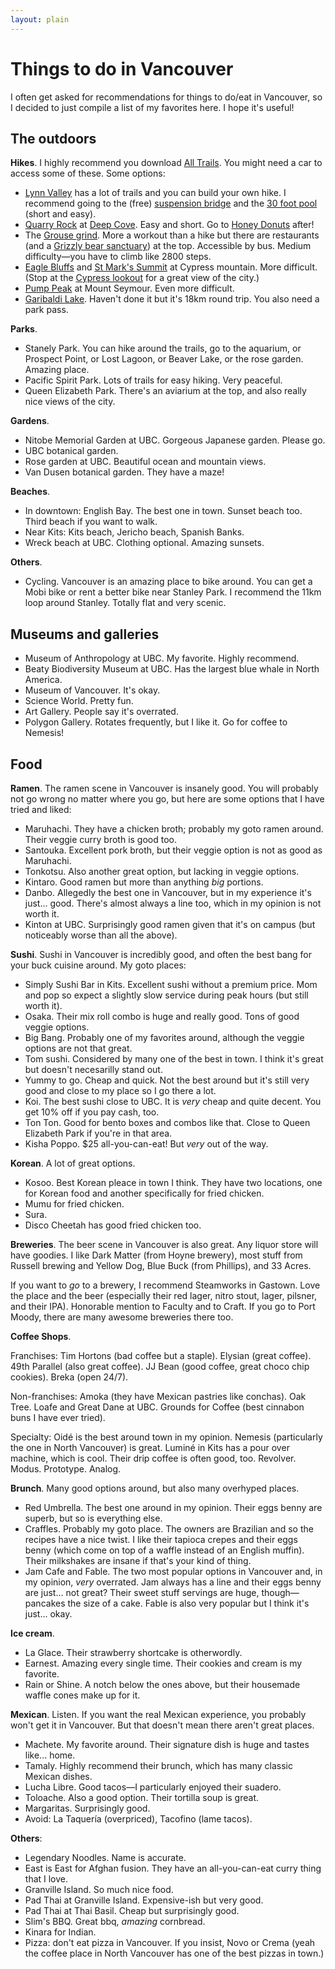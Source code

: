 ```yaml
---
layout: plain
---
```

# Things to do in Vancouver

I often get asked for recommendations
for things to do/eat in Vancouver,
so I decided to just compile a list of my favorites here.
I hope it's useful!

## The outdoors

**Hikes**.
I highly recommend you download [All Trails](https://www.alltrails.com/).
You might need a car to access some of these.
Some options:
- [Lynn Valley](https://www.alltrails.com/parks/canada/british-columbia/lynn-headwaters-regional-park) 
has a lot of trails and you can build your own hike.
I recommend going to the (free) 
[suspension bridge](https://lynncanyon.ca/tour/suspension-bridge/)
and the [30 foot pool](https://lynncanyon.ca/30-foot-pool/)
(short and easy).
- [Quarry Rock](https://www.alltrails.com/trail/canada/british-columbia/quarry-rock-baden-powell-from-deep-cove) 
at [Deep Cove](https://maps.app.goo.gl/wySk4U4FNjPczMDP8).
Easy and short. Go to [Honey Donuts](https://honeydoughnuts.com/) after!
- The [Grouse grind](https://www.grousemountain.com/grousegrind).
More a workout than a hike but there are restaurants 
(and a [Grizzly bear sanctuary](https://www.grousemountain.com/wildlife-refuge))
at the top. Accessible by bus.
Medium difficulty&mdash;you have to climb like 2800 steps.
- [Eagle Bluffs](https://www.alltrails.com/trail/canada/british-columbia/eagleridge-bluffs-via-black-mountain-trail)
and [St Mark's Summit](https://www.alltrails.com/trail/canada/british-columbia/saint-marks-summit)
at Cypress mountain. More difficult. 
(Stop at the [Cypress lookout](https://g.co/kgs/5rmiJ5P)
for a great view of the city.)
- [Pump Peak](https://www.alltrails.com/trail/canada/british-columbia/pump-peak)
at Mount Seymour. Even more difficult.
- [Garibaldi Lake](https://www.alltrails.com/trail/canada/british-columbia/garibaldi-lake--2).
Haven't done it but it's 18km round trip. You also need a park pass.

**Parks**.
- Stanely Park. You can hike around the trails,
go to the aquarium,
or Prospect Point,
or Lost Lagoon,
or Beaver Lake,
or the rose garden. Amazing place.
- Pacific Spirit Park.
Lots of trails for easy hiking.
Very peaceful.
- Queen Elizabeth Park.
There's an aviarium at the top,
and also really nice views of the city.

**Gardens**.
- Nitobe Memorial Garden at UBC.
Gorgeous Japanese garden. Please go.
- UBC botanical garden.
- Rose garden at UBC. Beautiful ocean and mountain views.
- Van Dusen botanical garden. They have a maze!

**Beaches**.
- In downtown: English Bay. The best one in town. 
Sunset beach too. Third beach if you want to walk.
- Near Kits: Kits beach, Jericho beach, Spanish Banks. 
- Wreck beach at UBC. Clothing optional. Amazing sunsets.

**Others**.
- Cycling. Vancouver is an amazing place to bike around.
You can get a Mobi bike
or rent a better bike near Stanley Park.
I recommend the 11km loop around Stanley.
Totally flat and very scenic.

## Museums and galleries
- Museum of Anthropology at UBC. My favorite. Highly recommend.
- Beaty Biodiversity Museum at UBC. Has the largest blue whale in North America.
- Museum of Vancouver. It's okay.
- Science World. Pretty fun.
- Art Gallery. People say it's overrated.
- Polygon Gallery. Rotates frequently, but I like it. Go for coffee to Nemesis!


## Food

**Ramen**.
The ramen scene in Vancouver is insanely good.
You will probably not go wrong no matter where you go,
but here are some options that I have tried and liked:
- Maruhachi. They have a chicken broth; probably my goto ramen around. 
Their veggie curry broth is good too.
- Santouka. Excellent pork broth, but their veggie option is not as good as Maruhachi.
- Tonkotsu. Also another great option, but lacking in veggie options.
- Kintaro. Good ramen but more than anything *big* portions.
- Danbo. Allegedly the best one in Vancouver, but in my experience it's just... good. 
There's almost always a line too, which in my opinion is not worth it.
- Kinton at UBC. Surprisingly good ramen given that it's on campus 
(but noticeably worse than all the above).

**Sushi**.
Sushi in Vancouver is incredibly good, 
and often the best bang for your buck cuisine around.
My goto places:
- Simply Sushi Bar in Kits. Excellent sushi without a premium price.
Mom and pop so expect a slightly slow service during peak hours 
(but still worth it).
- Osaka. Their mix roll combo is huge and really good. Tons of good veggie options.
- Big Bang. Probably one of my favorites around, 
although the veggie options are not that great.
- Tom sushi. Considered by many one of the best in town. 
I think it's great but doesn't necesarilly stand out.
- Yummy to go. Cheap and quick. 
Not the best around but it's still very good and close to my place so I go there a lot.
- Koi. The best sushi close to UBC. It is *very* cheap and quite decent.
You get 10% off if you pay cash, too.
- Ton Ton. Good for bento boxes and combos like that. 
Close to Queen Elizabeth Park if you're in that area.
- Kisha Poppo. $25 all-you-can-eat! But *very* out of the way.

**Korean**.
A lot of great options.
- Kosoo. Best Korean pleace in town I think.
They have two locations, one for Korean food and another
specifically for fried chicken.
- Mumu for fried chicken.
- Sura.
- Disco Cheetah has good fried chicken too.

**Breweries**.
The beer scene in Vancouver is also great.
Any liquor store will have goodies.
I like Dark Matter (from Hoyne brewery),
most stuff from Russell brewing
and Yellow Dog,
Blue Buck (from Phillips),
and 33 Acres.

If you want to *go* to a brewery,
I recommend Steamworks in Gastown. Love the place and the beer
(especially their red lager, nitro stout, lager, pilsner, and their IPA).
Honorable mention to Faculty and to Craft.
If you go to Port Moody, there are many awesome breweries there too.


**Coffee Shops**.

Franchises:
Tim Hortons (bad coffee but a staple).
Elysian (great coffee).
49th Parallel (also great coffee).
JJ Bean (good coffee, great choco chip cookies).
Breka (open 24/7).

Non-franchises:
Amoka (they have Mexican pastries like conchas).
Oak Tree. Loafe and Great Dane at UBC.
Grounds for Coffee (best cinnabon buns I have ever tried).

Specialty: Oidé is the best around town in my opinion.
Nemesis (particularly the one in North Vancouver) is great.
Luminé in Kits has a pour over machine, which is cool. 
Their drip coffee is often good, too.
Revolver. Modus. Prototype. Analog.

**Brunch**.
Many good options around,
but also many overhyped places.
- Red Umbrella. The best one around in my opinion.
Their eggs benny are superb, but so is everything else.
- Craffles. Probably my goto place. The owners are Brazilian
and so the recipes have a nice twist.
I like their tapioca crepes and their eggs benny 
(which come on top of a waffle instead of an English muffin).
Their milkshakes are insane if that's your kind of thing.
- Jam Cafe and Fable. The two most popular options in Vancouver and,
in my opinion, *very* overrated.
Jam always has a line and their eggs benny are just... not great?
Their sweet stuff servings are huge, though&mdash;pancakes the size of a cake.
Fable is also very popular but I think it's just... okay.

**Ice cream**.
- La Glace. Their strawberry shortcake is otherwordly.
- Earnest. Amazing every single time. Their cookies and cream is my favorite.
- Rain or Shine. A notch below the ones above,
but their housemade waffle cones make up for it.

**Mexican**.
Listen. If you want the real Mexican experience,
you probably won't get it in Vancouver.
But that doesn't mean there aren't great places.
- Machete. My favorite around. Their signature dish is huge and tastes like... home.
- Tamaly. Highly recommend their brunch, which has many classic Mexican dishes.
- Lucha Libre. Good tacos&mdash;I particularly enjoyed their suadero.
- Toloache. Also a good option. Their tortilla soup is great.
- Margaritas. Surprisingly good.
- Avoid: La Taquería (overpriced), Tacofino (lame tacos).

**Others**:
- Legendary Noodles. Name is accurate.
- East is East for Afghan fusion. 
They have an all-you-can-eat curry thing that I love.
- Granville Island. So much nice food.
- Pad Thai at Granville Island. Expensive-ish but very good.
- Pad Thai at Thai Basil. Cheap but surprisingly good.
- Slim's BBQ. Great bbq, *amazing* cornbread.
- Kinara for Indian.
- Pizza: don't eat pizza in Vancouver. If you insist, Novo or Crema 
(yeah the coffee place in North Vancouver has one of the best pizzas in town.)